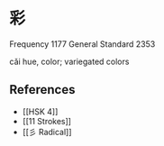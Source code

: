 # 彩
Frequency 1177
General Standard 2353

cǎi
hue, color; variegated colors

## References
- [[HSK 4]]
- [[11 Strokes]]
- [[彡 Radical]]